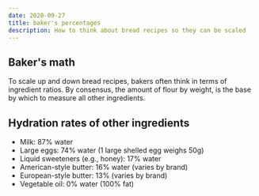 ```yaml
---
date: 2020-09-27
title: baker's percentages
description: How to think about bread recipes so they can be scaled
---
```

## Baker's math

To scale up and down bread recipes, bakers often think in terms of ingredient ratios. By consensus, the amount of flour by weight, is the base by which to measure all other ingredients.

## Hydration rates of other ingredients

- Milk: 87% water
- Large eggs: 74% water (1 large shelled egg weighs 50g)
- Liquid sweeteners (e.g., honey): 17% water
- American-style butter: 16% water (varies by brand)
- European-style butter: 13% (varies by brand)
- Vegetable oil: 0% water (100% fat)
